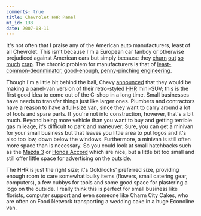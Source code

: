 ```yaml
--- 
comments: true
title: Chevrolet HHR Panel
mt_id: 133
date: 2007-08-11
---
```

It's not often that I praise any of the American auto manufacturers, least of all Chevrolet.  This isn't because I'm a European car fanboy or otherwise prejudiced against American cars but simply because they [churn](http://en.wikipedia.org/wiki/Ford_Five_Hundred) [out](http://en.wikipedia.org/wiki/Chevrolet_Impala) [so](http://en.wikipedia.org/wiki/Pontiac_Aztek) [much](http://en.wikipedia.org/wiki/Dodge_Neon) [crap](http://en.wikipedia.org/wiki/Oldsmobile).  The chronic problem for manufacturers is that of  [least-common-deonminator, good-enough, penny-pinching engineering](http://www.codinghorror.com/blog/archives/000321.html).

Though I'm a little bit behind the ball, Chevy [announced](http://www.autoblog.com/2006/10/06/chevy-introduces-hhr-panel/) that they would be making a panel-van version of their retro-styled [HHR](http://en.wikipedia.org/wiki/Chevrolet_HHR) mini-SUV; this is the first good idea to come out of the C-shop in a long time.  Small businesses have needs to transfer things just like larger ones.  Plumbers and contractors have a reason to have a [full-size van](http://en.wikipedia.org/wiki/Ford_Econoline), since they want to carry around a lot of tools and spare parts.  If you're not into construction, however, that's a bit much.  Beyond being more vehicle than you want to buy and getting terrible gas mileage, it's difficult to park and maneuver.  Sure, you can get a minivan for your small business but that leaves you little area to put logos and it's also too low, down below the windows.  Furthermore, a minivan is still often more space than is necessary.  So you could look at small hatchbacks such as the [Mazda 3]() or [Honda Accord](http://en.wikipedia.org/wiki/Honda_Accord) which are nice, but a little bit too small and still offer little space for advertising on the outside.

The HHR is just the right size; it's Goldilocks' preferred size, providing enough room to care somewhat bulky items (flowers, small catering gear, computers), a few cubbys for tools and some good space for plastering a logo on the outside.  I really think this is perfect for small business like florists, computer support and even someone like Charm City Cakes, who are often on Food Network transporting a wedding cake in a huge Econoline van.
